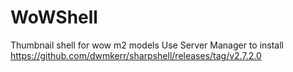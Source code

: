 # WoWShell
 
Thumbnail shell for wow m2 models
Use Server Manager to install https://github.com/dwmkerr/sharpshell/releases/tag/v2.7.2.0